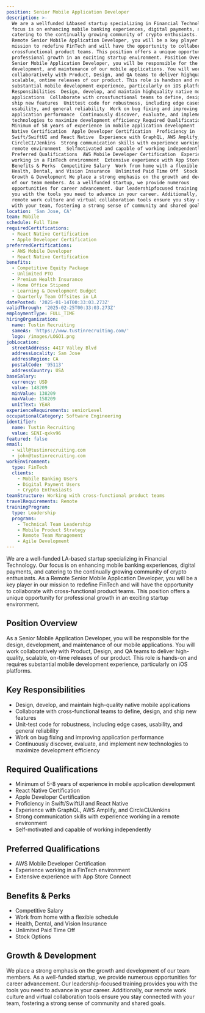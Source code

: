 ```yaml
---
position: Senior Mobile Application Developer
description: >-
  We are a wellfunded LAbased startup specializing in Financial Technology. Our
  focus is on enhancing mobile banking experiences, digital payments, and
  catering to the continually growing community of crypto enthusiasts. As a
  Remote Senior Mobile Application Developer, you will be a key player in our
  mission to redefine FinTech and will have the opportunity to collaborate with
  crossfunctional product teams. This position offers a unique opportunity for
  professional growth in an exciting startup environment. Position Overview As a
  Senior Mobile Application Developer, you will be responsible for the design,
  development, and maintenance of our mobile applications. You will work
  collaboratively with Product, Design, and QA teams to deliver highquality,
  scalable, ontime releases of our product. This role is handson and requires
  substantial mobile development experience, particularly on iOS platforms. Key
  Responsibilities  Design, develop, and maintain highquality native mobile
  applications  Collaborate with crossfunctional teams to define, design, and
  ship new features  Unittest code for robustness, including edge cases,
  usability, and general reliability  Work on bug fixing and improving
  application performance  Continuously discover, evaluate, and implement new
  technologies to maximize development efficiency Required Qualifications 
  Minimum of 58 years of experience in mobile application development  React
  Native Certification  Apple Developer Certification  Proficiency in
  Swift/SwiftUI and React Native  Experience with GraphQL, AWS Amplify, and
  CircleCI/Jenkins  Strong communication skills with experience working in a
  remote environment  Selfmotivated and capable of working independently
  Preferred Qualifications  AWS Mobile Developer Certification  Experience
  working in a FinTech environment  Extensive experience with App Store Connect
  Benefits & Perks  Competitive Salary  Work from home with a flexible schedule 
  Health, Dental, and Vision Insurance  Unlimited Paid Time Off  Stock Options
  Growth & Development We place a strong emphasis on the growth and development
  of our team members. As a wellfunded startup, we provide numerous
  opportunities for career advancement. Our leadershipfocused training provides
  you with the tools you need to advance in your career. Additionally, our
  remote work culture and virtual collaboration tools ensure you stay connected
  with your team, fostering a strong sense of community and shared goals.
location: 'San Jose, CA'
team: Mobile
schedule: Full Time
requiredCertifications:
  - React Native Certification
  - Apple Developer Certification
preferredCertifications:
  - AWS Mobile Developer
  - React Native Certification
benefits:
  - Competitive Equity Package
  - Unlimited PTO
  - Premium Health Insurance
  - Home Office Stipend
  - Learning & Development Budget
  - Quarterly Team Offsites in LA
datePosted: '2025-01-14T00:33:03.273Z'
validThrough: '2025-02-25T00:33:03.273Z'
employmentType: FULL_TIME
hiringOrganization:
  name: Tustin Recruiting
  sameAs: 'https://www.tustinrecruiting.com/'
  logo: /images/LOGO1.png
jobLocation:
  streetAddress: 4417 Valley Blvd
  addressLocality: San Jose
  addressRegion: CA
  postalCode: '95113'
  addressCountry: USA
baseSalary:
  currency: USD
  value: 148209
  minValue: 138209
  maxValue: 158209
  unitText: YEAR
experienceRequirements: seniorLevel
occupationalCategory: Software Engineering
identifier:
  name: Tustin Recruiting
  value: SENI-qxkv96
featured: false
email:
  - will@tustinrecruiting.com
  - john@tustinrecruiting.com
workEnvironment:
  type: FinTech
  clients:
    - Mobile Banking Users
    - Digital Payment Users
    - Crypto Enthusiasts
teamStructure: Working with cross-functional product teams
travelRequirements: Remote
trainingProgram:
  type: Leadership
  programs:
    - Technical Team Leadership
    - Mobile Product Strategy
    - Remote Team Management
    - Agile Development
---
```




We are a well-funded LA-based startup specializing in Financial Technology. Our focus is on enhancing mobile banking experiences, digital payments, and catering to the continually growing community of crypto enthusiasts. As a Remote Senior Mobile Application Developer, you will be a key player in our mission to redefine FinTech and will have the opportunity to collaborate with cross-functional product teams. This position offers a unique opportunity for professional growth in an exciting startup environment.

## Position Overview
As a Senior Mobile Application Developer, you will be responsible for the design, development, and maintenance of our mobile applications. You will work collaboratively with Product, Design, and QA teams to deliver high-quality, scalable, on-time releases of our product. This role is hands-on and requires substantial mobile development experience, particularly on iOS platforms.

## Key Responsibilities
- Design, develop, and maintain high-quality native mobile applications
- Collaborate with cross-functional teams to define, design, and ship new features
- Unit-test code for robustness, including edge cases, usability, and general reliability
- Work on bug fixing and improving application performance
- Continuously discover, evaluate, and implement new technologies to maximize development efficiency

## Required Qualifications
- Minimum of 5-8 years of experience in mobile application development
- React Native Certification
- Apple Developer Certification
- Proficiency in Swift/SwiftUI and React Native
- Experience with GraphQL, AWS Amplify, and CircleCI/Jenkins
- Strong communication skills with experience working in a remote environment
- Self-motivated and capable of working independently

## Preferred Qualifications
- AWS Mobile Developer Certification
- Experience working in a FinTech environment
- Extensive experience with App Store Connect

## Benefits & Perks
- Competitive Salary
- Work from home with a flexible schedule
- Health, Dental, and Vision Insurance
- Unlimited Paid Time Off
- Stock Options

## Growth & Development
We place a strong emphasis on the growth and development of our team members. As a well-funded startup, we provide numerous opportunities for career advancement. Our leadership-focused training provides you with the tools you need to advance in your career. Additionally, our remote work culture and virtual collaboration tools ensure you stay connected with your team, fostering a strong sense of community and shared goals.
